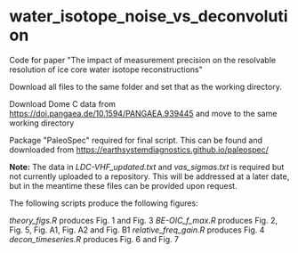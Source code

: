 # water_isotope_noise_vs_deconvolution
Code for paper "The impact of measurement precision on the resolvable resolution of ice core water isotope reconstructions"

Download all files to the same folder and set that as the working directory.

Download Dome C data from https://doi.pangaea.de/10.1594/PANGAEA.939445 and move to the same working directory

Package "PaleoSpec" required for final script. This can be found and downloaded from https://earthsystemdiagnostics.github.io/paleospec/

**Note:** The data in *LDC-VHF_updated.txt* and *vas_sigmas.txt* is required but not currently uploaded to a repository. This will be addressed at a later date, but in the meantime these files can be provided upon request.

The following scripts produce the following figures:

*theory_figs.R* produces Fig. 1 and Fig. 3
*BE-OIC_f_max.R* produces Fig. 2, Fig. 5, Fig. A1, Fig. A2 and Fig. B1
*relative_freq_gain.R* produces Fig. 4
*decon_timeseries.R* produces Fig. 6 and Fig. 7
